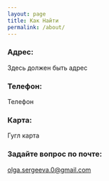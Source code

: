 ```yaml
---
layout: page
title: Как Найти
permalink: /about/
---
```


### Адрес:

Здесь должен быть адрес

### Телефон:

Телефон

### Карта:

Гугл карта

### Задайте вопрос по почте:

[olga.sergeeva.0@gmail.com](mailto:olga.sergeeva.0+tonometer@gmail.com)
